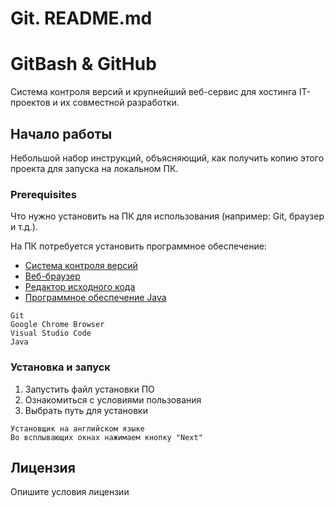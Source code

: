 # Git. README.md #
# GitBash & GitHub #
Система контроля версий и крупнейший веб-сервис для хостинга IT-проектов и их совместной разработки.

## Начало работы ##
Небольшой набор инструкций, объясняющий, как получить копию этого проекта для запуска на локальном ПК.


### Prerequisites ###
Что нужно установить на ПК для использования (например: Git, браузер и т.д.).

На ПК потребуется установить программное обеспечение:
- [Система контроля версий](https://gitforwindows.org/)
- [Веб-браузер](https://www.google.ru/chrome/)
- [Редактор исходного кода](https://code.visualstudio.com/)
- [Программное обеспечение Java](https://www.java.com/ru/)

``` 
Git
Google Chrome Browser
Visual Studio Code
Java
```
### Установка и запуск ###
1. Запустить файл установки ПО
2. Ознакомиться с условиями пользования
3. Выбрать путь для установки

```
Установщик на английском языке
Во всплывающих окнах нажимаем кнопку "Next"
```

## Лицензия ##
Опишите условия лицензии